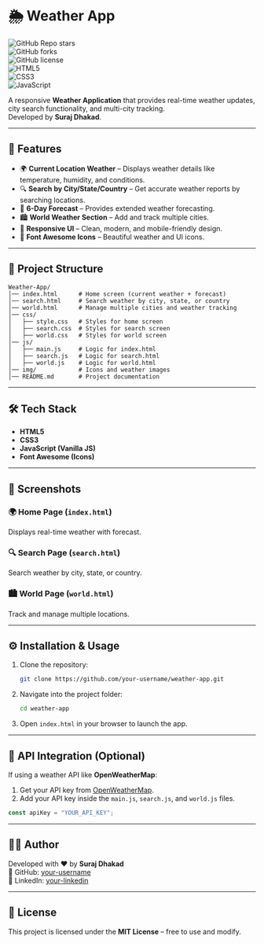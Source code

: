 # 🌦 Weather App  

![GitHub Repo stars](https://img.shields.io/github/stars/your-username/weather-app?style=social)  
![GitHub forks](https://img.shields.io/github/forks/your-username/weather-app?style=social)  
![GitHub license](https://img.shields.io/github/license/your-username/weather-app)  
![HTML5](https://img.shields.io/badge/HTML5-orange?logo=html5&logoColor=white)  
![CSS3](https://img.shields.io/badge/CSS3-blue?logo=css3&logoColor=white)  
![JavaScript](https://img.shields.io/badge/JavaScript-yellow?logo=javascript&logoColor=black)  

A responsive **Weather Application** that provides real-time weather updates, city search functionality, and multi-city tracking.  
Developed by **Suraj Dhakad**.  

---

## 🚀 Features  

- 🌍 **Current Location Weather** – Displays weather details like temperature, humidity, and conditions.  
- 🔍 **Search by City/State/Country** – Get accurate weather reports by searching locations.  
- 📅 **6-Day Forecast** – Provides extended weather forecasting.  
- 🏙 **World Weather Section** – Add and track multiple cities.  
- 📱 **Responsive UI** – Clean, modern, and mobile-friendly design.  
- 🎨 **Font Awesome Icons** – Beautiful weather and UI icons.  

---

## 📂 Project Structure  

```
Weather-App/
│── index.html      # Home screen (current weather + forecast)
│── search.html     # Search weather by city, state, or country
│── world.html      # Manage multiple cities and weather tracking
│── css/
│   ├── style.css   # Styles for home screen
│   ├── search.css  # Styles for search screen
│   ├── world.css   # Styles for world screen
│── js/
│   ├── main.js     # Logic for index.html
│   ├── search.js   # Logic for search.html
│   ├── world.js    # Logic for world.html
│── img/            # Icons and weather images
│── README.md       # Project documentation
```

---

## 🛠️ Tech Stack  

- **HTML5**  
- **CSS3**  
- **JavaScript (Vanilla JS)**  
- **Font Awesome (Icons)**  

---

## 📸 Screenshots  

### 🌍 Home Page (`index.html`)  
Displays real-time weather with forecast.  

### 🔍 Search Page (`search.html`)  
Search weather by city, state, or country.  

### 🏙 World Page (`world.html`)  
Track and manage multiple locations.  

---

## ⚙️ Installation & Usage  

1. Clone the repository:  
   ```bash
   git clone https://github.com/your-username/weather-app.git
   ```  

2. Navigate into the project folder:  
   ```bash
   cd weather-app
   ```  

3. Open `index.html` in your browser to launch the app.  

---

## 🔑 API Integration (Optional)  

If using a weather API like **OpenWeatherMap**:  

1. Get your API key from [OpenWeatherMap](https://openweathermap.org/).  
2. Add your API key inside the `main.js`, `search.js`, and `world.js` files.  

```javascript
const apiKey = "YOUR_API_KEY";
```

---

## 👨‍💻 Author  

Developed with ❤️ by **Suraj Dhakad**  
📌 GitHub: [your-username](https://github.com/your-username)  
📌 LinkedIn: [your-linkedin](https://linkedin.com/in/your-linkedin)  

---

## 📜 License  

This project is licensed under the **MIT License** – free to use and modify.  
